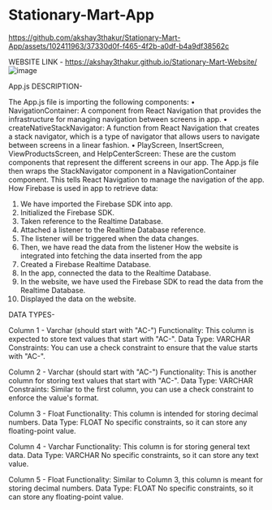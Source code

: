 # Stationary-Mart-App


https://github.com/akshay3thakur/Stationary-Mart-App/assets/102411963/37330d0f-f465-4f2b-a0df-b4a9df38562c

WEBSITE LINK - https://akshay3thakur.github.io/Stationary-Mart-Website/
![image](https://github.com/akshay3thakur/Stationary-Mart-App/assets/102411963/237be228-d7bd-45ac-a507-cab9ec5e2804)

App.js DESCRIPTION-

The App.js file is importing the following components:
•	NavigationContainer: A component from React Navigation that provides the infrastructure for managing navigation between screens in app.
•	createNativeStackNavigator: A function from React Navigation that creates a stack navigator, which is a type of navigator that allows users to navigate between screens in a linear fashion.
•	PlayScreen, InsertScreen, ViewProductsScreen, and HelpCenterScreen: These are the custom components that represent the different screens in our app.
The App.js file then wraps the StackNavigator component in a NavigationContainer component. This tells React Navigation to manage the navigation of the app.
How Firebase is used in app to retrieve data:
1.	We have imported the Firebase SDK into app.
2.	Initialized the Firebase SDK.
3.	Taken reference to the Realtime Database.
4.	Attached a listener to the Realtime Database reference.
5.	The listener will be triggered when the data changes.
6.	Then, we have read the data from the listener
How the website is integrated into fetching the data inserted from the app
1.	Created a Firebase Realtime Database.
2.	In the app, connected the data to the Realtime Database.
3.	In the website, we have used the Firebase SDK to read the data from the Realtime Database.
4.	Displayed the data on the website.

DATA TYPES-

Column 1 - Varchar (should start with "AC-")
Functionality: This column is expected to store text values that start with "AC-".
Data Type: VARCHAR
Constraints: You can use a check constraint to ensure that the value starts with "AC-".

Column 2 - Varchar (should start with "AC-")
Functionality: This is another column for storing text values that start with "AC-".
Data Type: VARCHAR
Constraints: Similar to the first column, you can use a check constraint to enforce the value's format.

Column 3 - Float
Functionality: This column is intended for storing decimal numbers.
Data Type: FLOAT
No specific constraints, so it can store any floating-point value.

Column 4 - Varchar
Functionality: This column is for storing general text data.
Data Type: VARCHAR
No specific constraints, so it can store any text value.

Column 5 - Float
Functionality: Similar to Column 3, this column is meant for storing decimal numbers.
Data Type: FLOAT
No specific constraints, so it can store any floating-point value.
